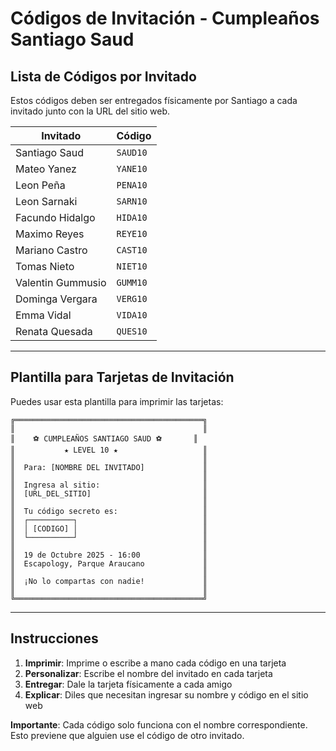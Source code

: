 # Códigos de Invitación - Cumpleaños Santiago Saud

## Lista de Códigos por Invitado

Estos códigos deben ser entregados físicamente por Santiago a cada invitado junto con la URL del sitio web.

| Invitado | Código |
|----------|--------|
| Santiago Saud | `SAUD10` |
| Mateo Yanez | `YANE10` |
| Leon Peña | `PENA10` |
| Leon Sarnaki | `SARN10` |
| Facundo Hidalgo | `HIDA10` |
| Maximo Reyes | `REYE10` |
| Mariano Castro | `CAST10` |
| Tomas Nieto | `NIET10` |
| Valentin Gummusio | `GUMM10` |
| Dominga Vergara | `VERG10` |
| Emma Vidal | `VIDA10` |
| Renata Quesada | `QUES10` |

---

## Plantilla para Tarjetas de Invitación

Puedes usar esta plantilla para imprimir las tarjetas:

```
╔══════════════════════════════════════════╗
║                                          ║
║    ⚽️ CUMPLEAÑOS SANTIAGO SAUD ⚽️       ║
║           ★ LEVEL 10 ★                   ║
║                                          ║
║  Para: [NOMBRE DEL INVITADO]             ║
║                                          ║
║  Ingresa al sitio:                       ║
║  [URL_DEL_SITIO]                         ║
║                                          ║
║  Tu código secreto es:                   ║
║  ┌──────────┐                            ║
║  │ [CODIGO] │                            ║
║  └──────────┘                            ║
║                                          ║
║  19 de Octubre 2025 - 16:00              ║
║  Escapology, Parque Araucano             ║
║                                          ║
║  ¡No lo compartas con nadie!             ║
║                                          ║
╚══════════════════════════════════════════╝
```

---

## Instrucciones

1. **Imprimir**: Imprime o escribe a mano cada código en una tarjeta
2. **Personalizar**: Escribe el nombre del invitado en cada tarjeta
3. **Entregar**: Dale la tarjeta físicamente a cada amigo
4. **Explicar**: Diles que necesitan ingresar su nombre y código en el sitio web

**Importante**: Cada código solo funciona con el nombre correspondiente. Esto previene que alguien use el código de otro invitado.
